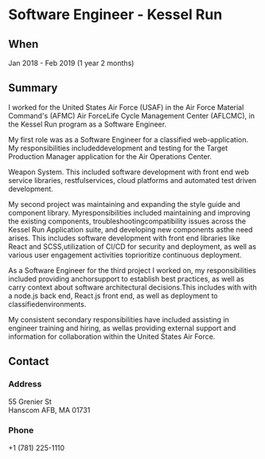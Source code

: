 # Software Engineer - Kessel Run

## When

Jan 2018 - Feb 2019 (1 year 2 months)

## Summary

I worked for the United States Air Force (USAF) in the Air Force Material Command's (AFMC) Air ForceLife Cycle Management Center (AFLCMC), in the Kessel Run program as a Software Engineer.

My first role was as a Software Engineer for a classified web-application. My responsibilities includeddevelopment and testing for the Target Production Manager application for the Air Operations Center.

Weapon System. This included software development with front end web service libraries, restfulservices, cloud platforms and automated test driven development.

My second project was maintaining and expanding the style guide and component library. Myresponsibilities included maintaining and improving the existing components, troubleshootingcompatibility issues across the Kessel Run Application suite, and developing new components asthe need arises. This includes software development with front end libraries like React and SCSS,utilization of CI/CD for security and deployment, as well as various user engagement activities toprioritize continuous deployment.

As a Software Engineer for the third project I worked on, my responsibilities included providing anchorsupport to establish best practices, as well as carry context about software architectural decisions.This includes with with a node.js back end, React.js front end, as well as deployment to classifiedenvironments.

My consistent secondary responsibilities have included assisting in engineer training and hiring, as wellas providing external support and information for collaboration within the United States Air Force.

## Contact

### Address

55 Grenier St\
Hanscom AFB, MA 01731

### Phone

+1 (781) 225-1110
